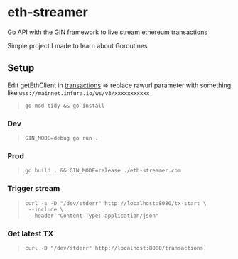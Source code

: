 # eth-streamer

Go API with the GIN framework to live stream ethereum transactions

Simple project I made to learn about Goroutines

## Setup

Edit getEthClient in [transactions](/services/transactions.go) => replace rawurl parameter with something like `wss://mainnet.infura.io/ws/v3/xxxxxxxxxxx`

> `go mod tidy && go install`

### Dev

> `GIN_MODE=debug go run .`

### Prod

> `go build . && GIN_MODE=release ./eth-streamer.com`

### Trigger stream

> ```
> curl -s -D "/dev/stderr" http://localhost:8080/tx-start \
>  --include \
>  --header "Content-Type: application/json"
> ```

### Get latest TX

> ```
> curl -D "/dev/stderr" http://localhost:8080/transactions`
> ```